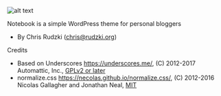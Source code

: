 ![alt text](https://raw.githubusercontent.com/rudzki/notebook/master/screenshot.png "Screenshot")

Notebook is a simple WordPress theme for personal bloggers
* By Chris Rudzki (chris@rudzki.org)

Credits

* Based on Underscores https://underscores.me/, (C) 2012-2017 Automattic, Inc., [GPLv2 or later](https://www.gnu.org/licenses/gpl-2.0.html)
* normalize.css https://necolas.github.io/normalize.css/, (C) 2012-2016 Nicolas Gallagher and Jonathan Neal, [MIT](https://opensource.org/licenses/MIT)
